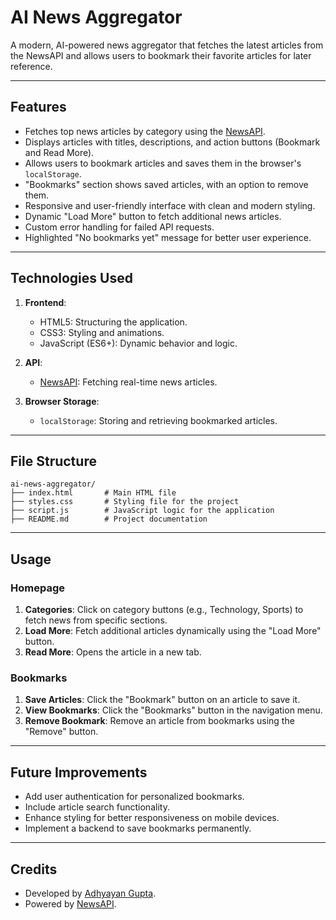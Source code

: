# **AI News Aggregator**

A modern, AI-powered news aggregator that fetches the latest articles from the NewsAPI and allows users to bookmark their favorite articles for later reference.

---

## **Features**
- Fetches top news articles by category using the [NewsAPI](https://newsapi.org/).
- Displays articles with titles, descriptions, and action buttons (Bookmark and Read More).
- Allows users to bookmark articles and saves them in the browser's `localStorage`.
- "Bookmarks" section shows saved articles, with an option to remove them.
- Responsive and user-friendly interface with clean and modern styling.
- Dynamic "Load More" button to fetch additional news articles.
- Custom error handling for failed API requests.
- Highlighted "No bookmarks yet" message for better user experience.

---

## **Technologies Used**
1. **Frontend**:
   - HTML5: Structuring the application.
   - CSS3: Styling and animations.
   - JavaScript (ES6+): Dynamic behavior and logic.

2. **API**:
   - [NewsAPI](https://newsapi.org/): Fetching real-time news articles.

3. **Browser Storage**:
   - `localStorage`: Storing and retrieving bookmarked articles.

---


## **File Structure**
```
ai-news-aggregator/
├── index.html       # Main HTML file
├── styles.css       # Styling file for the project
├── script.js        # JavaScript logic for the application
├── README.md        # Project documentation
```

---

## **Usage**

### **Homepage**
1. **Categories**: Click on category buttons (e.g., Technology, Sports) to fetch news from specific sections.
2. **Load More**: Fetch additional articles dynamically using the "Load More" button.
3. **Read More**: Opens the article in a new tab.

### **Bookmarks**
1. **Save Articles**: Click the "Bookmark" button on an article to save it.
2. **View Bookmarks**: Click the "Bookmarks" button in the navigation menu.
3. **Remove Bookmark**: Remove an article from bookmarks using the "Remove" button.

---

## **Future Improvements**
- Add user authentication for personalized bookmarks.
- Include article search functionality.
- Enhance styling for better responsiveness on mobile devices.
- Implement a backend to save bookmarks permanently.

---

## **Credits**
- Developed by [Adhyayan Gupta](https://github.com/Adhyayan2107).
- Powered by [NewsAPI](https://newsapi.org/).

